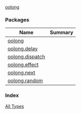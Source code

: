 [oolong](./index.md)

### Packages

| Name | Summary |
|---|---|
| [oolong](oolong/index.md) |  |
| [oolong.delay](oolong.delay/index.md) |  |
| [oolong.dispatch](oolong.dispatch/index.md) |  |
| [oolong.effect](oolong.effect/index.md) |  |
| [oolong.next](oolong.next/index.md) |  |
| [oolong.random](oolong.random/index.md) |  |

### Index

[All Types](alltypes/index.md)